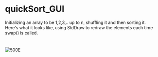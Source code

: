 # quickSort_GUI
Initializing an array to be 1,2,3,.. up to n, shuffling it and then sorting it. <br/>
Here's what it looks like, using StdDraw to redraw the elements each time swap() is called.
#
![500E](https://github.com/Tomi-1997/quickSort_GUI/blob/main/Examples/QS_1to6THREADS.gif)
